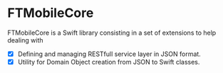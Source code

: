 # FTMobileCore

FTMobileCore is a Swift library consisting in a set of extensions to help dealing with 
- [x] Defining and managing RESTfull service layer in JSON format.
- [x] Utility for Domain Object creation from JSON to Swift classes.
